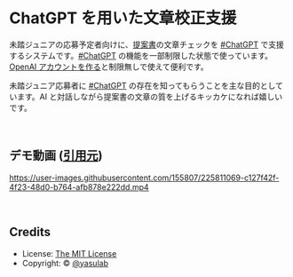 # ChatGPT を用いた文章校正支援

未踏ジュニアの応募予定者向けに、[提案書](https://jr.mitou.org/download)の文章チェックを [#ChatGPT](https://twitter.com/hashtag/ChatGPT) で支援するシステムです。[#ChatGPT](https://twitter.com/hashtag/ChatGPT) の機能を一部制限した状態で使っています。[OpenAI アカウントを作る](https://chat.openai.com/chat)と制限無しで使えて便利です。

未踏ジュニア応募者に [#ChatGPT](https://twitter.com/hashtag/ChatGPT) の存在を知ってもらうことを主な目的としています。AI と対話しながら提案書の文章の質を上げるキッカケになれば嬉しいです。

<br>

## デモ動画 ([引用元](https://twitter.com/yasulab/status/1636579774394138624))

https://user-images.githubusercontent.com/155807/225811069-c127f42f-4f23-48d0-b764-afb878e222dd.mp4

<br>

## Credits

- License: [The MIT License](https://github.com/yasulab/gpt-linter/blob/main/LICENSE.md)
- Copyright: &copy; [@yasulab](https://twitter.com/yasulab)
